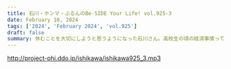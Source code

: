 ```yaml
---
title: 石川・ホンマ・ぶるんのBe-SIDE Your Life! vol.925-3
date: February 10, 2024
tags: ['2024', 'February 2024', 'vol.925']
draft: false
summary: 休むことを大切にしようと思うようになった石川さん。高校生の頃の経済事情ってどうでした？
---
```


http://project-phi.ddo.jp/ishikawa/ishikawa925_3.mp3
